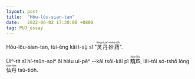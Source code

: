 ```yaml
---
layout: post
title:  "Hôu-lôu-sian-tan"
date:   2022-06-02 17:30:00 +0800
tag: PUJ_essay
---
```


<section class="PUJ">

Hôu-lôu-sian-tan, tùi-èng kâi ì-sṳ̀ sĭ "<ruby style="ruby-position:over"><rb class="markup_main">灵丹妙药</rb><rp>(</rp><rt class="markup_over">lêng-tuaⁿ-miău-io̍h</rt><rp>)</rp></ruby>".
 
Ùiⁿ-tit sĭ hí-tsūn-soiⁿ ŏi hiáu ui-pēⁿ &#x002D;&#x002D;kâi tsōi-kâi pì <ruby style="ruby-position:over"><rb class="markup_main">葫芦</rb><rp>(</rp><rt class="markup_over">hôu-lôu</rt><rp>)</rp></ruby>, lăi-tói só-tshō lóng <ruby style="ruby-position:over"><rb class="markup_main">仙丹</rb><rp>(</rp><rt class="markup_over">sian-tan</rt><rp>)</rp></ruby> tsŭ-tio̍h.


</section>